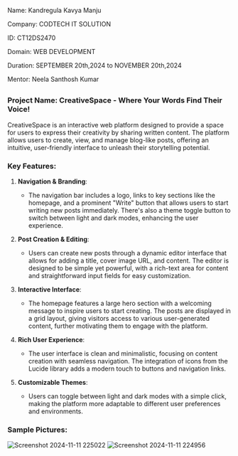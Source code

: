 Name: Kandregula Kavya Manju

Company: CODTECH IT SOLUTION

ID: CT12DS2470

Domain: WEB DEVELOPMENT

Duration: SEPTEMBER 20th,2024 to NOVEMBER 20th,2024

Mentor: Neela Santhosh Kumar

##
### Project Name: CreativeSpace - Where Your Words Find Their Voice!

CreativeSpace is an interactive web platform designed to provide a space for users to express their creativity by sharing written content. The platform allows users to create, view, and manage blog-like posts, offering an intuitive, user-friendly interface to unleash their storytelling potential.

### Key Features:

1. **Navigation & Branding**:

   - The navigation bar includes a logo, links to key sections like the homepage, and a prominent "Write" button that allows users to start writing new posts immediately. There's also a theme toggle button to switch between light and dark modes, enhancing the user experience.

2. **Post Creation & Editing**:

    - Users can create new posts through a dynamic editor interface that allows for adding a title, cover image URL, and content. The editor is designed to be simple yet powerful, with a rich-text area for content and straightforward input fields for easy customization.

3. **Interactive Interface**:
   
    - The homepage features a large hero section with a welcoming message to inspire users to start creating. The posts are displayed in a grid layout, giving visitors access to various user-generated content, further motivating them to engage with the platform.

4. **Rich User Experience**:
   
    - The user interface is clean and minimalistic, focusing on content creation with seamless navigation. The integration of icons from the Lucide library adds a modern touch to buttons and navigation links.

5. **Customizable Themes**:
   
    - Users can toggle between light and dark modes with a simple click, making the platform more adaptable to different user preferences and environments.
  
### Sample Pictures:

![Screenshot 2024-11-11 225022](https://github.com/user-attachments/assets/cf7d6f2f-2186-46f6-8ae9-7d59c2c1d49f)
![Screenshot 2024-11-11 224956](https://github.com/user-attachments/assets/bc5991e7-2b92-4128-a39a-6c8bad537efc)
